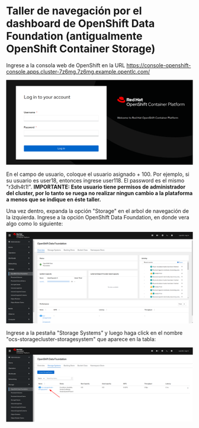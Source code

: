 # Taller de navegación por el dashboard de OpenShift Data Foundation (antigualmente OpenShift Container Storage)
Ingrese a la consola web de OpenShift en la URL https://console-openshift-console.apps.cluster-7z6mg.7z6mg.example.opentlc.com/

![alt text](images/ocp_login.png?raw=true)

En el campo de usuario, coloque el usuario asignado + 100. Por ejemplo, si su usuario es user18, entonces ingrese user118. El password es el mismo "r3dh4t1!". **IMPORTANTE: Este usuario tiene permisos de administrador del cluster, por lo tanto se ruega no realizar ningun cambio a la plataforma a menos que se indique en éste taller.** 


Una vez dentro, expanda la opción "Storage" en el arbol de navegación de la izquierda. Ingrese a la opción OpenShift Data Foundation, en donde vera algo como lo siguiente:

![alt text](images/odf_dashboard.png?raw=true)

Ingrese a la pestaña "Storage Systems" y luego haga click en el nombre "ocs-storagecluster-storagesystem" que aparece en la tabla:

![alt text](images/ss.png?raw=true)


